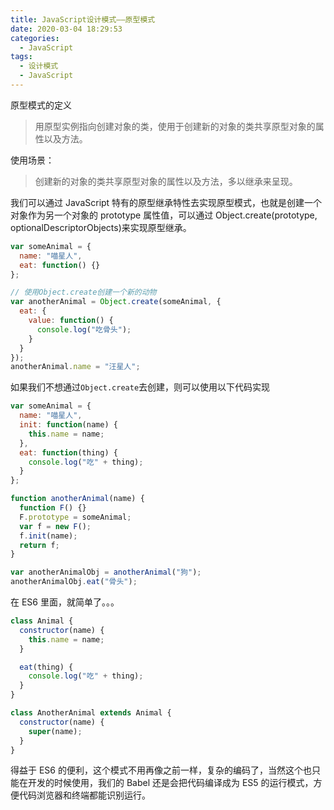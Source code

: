 ```yaml
---
title: JavaScript设计模式——原型模式
date: 2020-03-04 18:29:53
categories:
  - JavaScript
tags:
  - 设计模式
  - JavaScript
---
```


原型模式的定义

> 用原型实例指向创建对象的类，使用于创建新的对象的类共享原型对象的属性以及方法。

使用场景：

> 创建新的对象的类共享原型对象的属性以及方法，多以继承来呈现。

我们可以通过 JavaScript 特有的原型继承特性去实现原型模式，也就是创建一个对象作为另一个对象的 prototype 属性值，可以通过 Object.create(prototype, optionalDescriptorObjects)来实现原型继承。

```javascript
var someAnimal = {
  name: "喵星人",
  eat: function() {}
};

// 使用Object.create创建一个新的动物
var anotherAnimal = Object.create(someAnimal, {
  eat: {
    value: function() {
      console.log("吃骨头");
    }
  }
});
anotherAnimal.name = "汪星人";
```

如果我们不想通过`Object.create`去创建，则可以使用以下代码实现

```javascript
var someAnimal = {
  name: "喵星人",
  init: function(name) {
    this.name = name;
  },
  eat: function(thing) {
    console.log("吃" + thing);
  }
};

function anotherAnimal(name) {
  function F() {}
  F.prototype = someAnimal;
  var f = new F();
  f.init(name);
  return f;
}

var anotherAnimalObj = anotherAnimal("狗");
anotherAnimalObj.eat("骨头");
```

在 ES6 里面，就简单了。。。

```javascript
class Animal {
  constructor(name) {
    this.name = name;
  }

  eat(thing) {
    console.log("吃" + thing);
  }
}

class AnotherAnimal extends Animal {
  constructor(name) {
    super(name);
  }
}
```

得益于 ES6 的便利，这个模式不用再像之前一样，复杂的编码了，当然这个也只能在开发的时候使用，我们的 Babel 还是会把代码编译成为 ES5 的运行模式，方便代码浏览器和终端都能识别运行。
